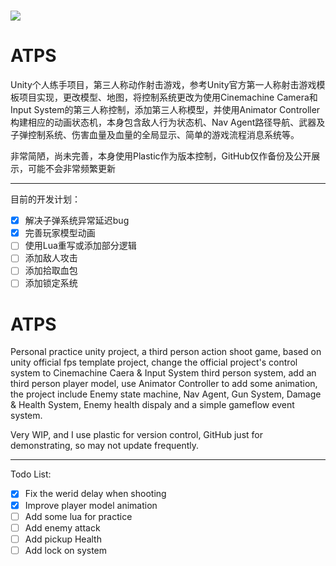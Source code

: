 # ![](https://github.com/Makstein/ATPS/blob/master/Images/AnimationDemo.gif)

# ATPS

Unity个人练手项目，第三人称动作射击游戏，参考Unity官方第一人称射击游戏模板项目实现，更改模型、地图，将控制系统更改为使用Cinemachine Camera和Input System的第三人称控制，添加第三人称模型，并使用Animator Controller构建相应的动画状态机，本身包含敌人行为状态机、Nav Agent路径导航、武器及子弹控制系统、伤害血量及血量的全局显示、简单的游戏流程消息系统等。

非常简陋，尚未完善，本身使用Plastic作为版本控制，GitHub仅作备份及公开展示，可能不会非常频繁更新

------

目前的开发计划：

- [x] 解决子弹系统异常延迟bug
- [x] 完善玩家模型动画
- [ ] 使用Lua重写或添加部分逻辑
- [ ] 添加敌人攻击
- [ ] 添加拾取血包
- [ ] 添加锁定系统

# ATPS

Personal practice unity project, a third person action shoot game, based on unity official fps template project, change the official project's control system to Cinemachine Caera & Input System third person system, add an third person player model, use Animator Controller to add some animation, the project include Enemy state machine, Nav Agent, Gun System, Damage & Health System, Enemy health dispaly and a simple gameflow event system.

Very WIP, and I use plastic for version control, GitHub just for demonstrating, so may not update frequently.

------

Todo List:

- [x] Fix the werid delay when shooting
- [x] Improve player model animation
- [ ] Add some lua for practice
- [ ] Add enemy attack
- [ ] Add pickup Health
- [ ] Add lock on system
